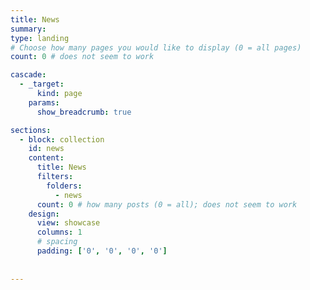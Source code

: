 ```yaml
---
title: News
summary:
type: landing
# Choose how many pages you would like to display (0 = all pages)
count: 0 # does not seem to work

cascade:
  - _target:
      kind: page
    params:
      show_breadcrumb: true

sections:
  - block: collection
    id: news
    content:
      title: News
      filters:
        folders:
          - news
      count: 0 # how many posts (0 = all); does not seem to work
    design:
      view: showcase
      columns: 1
      # spacing
      padding: ['0', '0', '0', '0']
    
    
---
```

